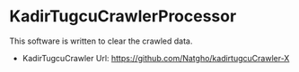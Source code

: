# KadirTugcuCrawlerProcessor  
This software is written to clear the crawled data.

- KadirTugcuCrawler Url: https://github.com/Natgho/kadirtugcuCrawler-X